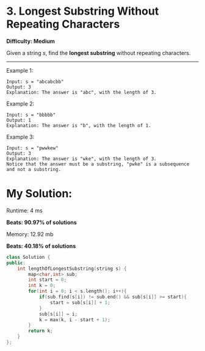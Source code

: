 # 3. Longest Substring Without Repeating Characters

**Difficulty: Medium**

Given a string *s*, find the **longest substring** without repeating characters.

---

Example 1:  

    Input: s = "abcabcbb"
    Output: 3
    Explanation: The answer is "abc", with the length of 3.

Example 2:  

    Input: s = "bbbbb"
    Output: 1
    Explanation: The answer is "b", with the length of 1.

Example 3:

    Input: s = "pwwkew"
    Output: 3
    Explanation: The answer is "wke", with the length of 3.
    Notice that the answer must be a substring, "pwke" is a subsequence and not a substring.

# My Solution:

Runtime: 4 ms

**Beats: 90.97% of solutions**

Memory: 12.92 mb

**Beats: 40.18% of solutions**

```C++
class Solution {
public:
    int lengthOfLongestSubstring(string s) {
        map<char,int> sub;
        int start = 0;
        int k = 0;
        for(int i = 0; i < s.length(); i++){
            if(sub.find(s[i]) != sub.end() && sub[s[i]] >= start){
                start = sub[s[i]] + 1;
            }
            sub[s[i]] = i;
            k = max(k, i - start + 1);
        }
        return k;
    }
};
```